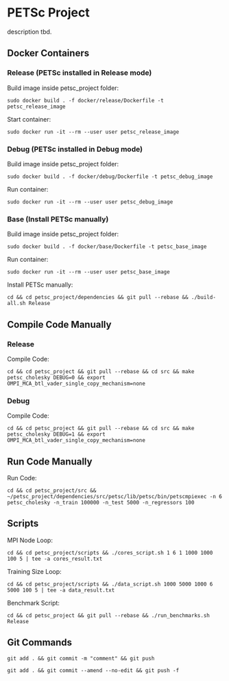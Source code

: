 # PETSc Project

description tbd.

## Docker Containers

### Release (PETSc installed in Release mode)

Build image inside petsc_project folder:

`sudo docker build . -f docker/release/Dockerfile -t petsc_release_image`

Start container:

`sudo docker run -it --rm --user user petsc_release_image`


### Debug (PETSc installed in Debug mode)

Build image inside petsc_project folder:

`sudo docker build . -f docker/debug/Dockerfile -t petsc_debug_image`

Run container:

`sudo docker run -it --rm --user user petsc_debug_image`


### Base (Install PETSc manually)

Build image inside petsc_project folder:

`sudo docker build . -f docker/base/Dockerfile -t petsc_base_image`

Run container:

`sudo docker run -it --rm --user user petsc_base_image`

Install PETSc manually:

`cd && cd petsc_project/dependencies && git pull --rebase && ./build-all.sh Release`


## Compile Code Manually

### Release

Compile Code:

`cd && cd petsc_project && git pull --rebase && cd src && make petsc_cholesky DEBUG=0 && export OMPI_MCA_btl_vader_single_copy_mechanism=none`


### Debug

Compile Code:

`cd && cd petsc_project && git pull --rebase && cd src && make petsc_cholesky DEBUG=1 && export OMPI_MCA_btl_vader_single_copy_mechanism=none`


## Run Code Manually

Run Code:

`cd && cd petsc_project/src && ~/petsc_project/dependencies/src/petsc/lib/petsc/bin/petscmpiexec -n 6 petsc_cholesky -n_train 100000 -n_test 5000 -n_regressors 100`


## Scripts

MPI Node Loop:

`cd && cd petsc_project/scripts && ./cores_script.sh 1 6 1 1000 1000 100 5 | tee -a cores_result.txt`

Training Size Loop:

`cd && cd petsc_project/scripts && ./data_script.sh 1000 5000 1000 6 5000 100 5 | tee -a data_result.txt`

Benchmark Script:

`cd && cd petsc_project && git pull --rebase && ./run_benchmarks.sh Release`


## Git Commands

`git add . && git commit -m "comment" && git push`

`git add . && git commit --amend --no-edit && git push -f`
